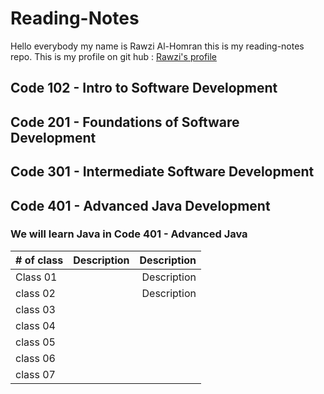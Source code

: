 # Reading-Notes
Hello everybody my name is Rawzi Al-Homran this is my reading-notes repo. This is my profile on git hub : [Rawzi's profile](https://github.com/rawziNael)
## Code 102 - Intro to Software Development
## Code 201 - Foundations of Software Development
## Code 301 - Intermediate Software Development
## Code 401 - Advanced Java Development


### We will learn Java in Code 401 - Advanced Java
| # of class    | Description | Description | 
| :---        |          ---: | ---: |
| Class 01    |  |Description | 
| class 02  |      |Description | 
| class 03  |      ||
| class 04  |      ||
| class 05  |      ||
| class 06  |      ||
| class 07  |      ||


